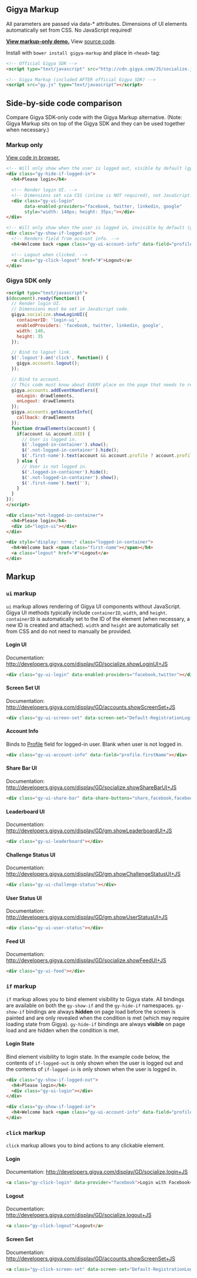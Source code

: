 ## Gigya Markup
All parameters are passed via data-* attributes. Dimensions of UI elements automatically set from CSS. No JavaScript required!

[**View markup-only demo.**](http://scotthovestadt.github.io/gigya-markup/) View [source code](https://github.com/scotthovestadt/gigya-markup/blob/master/index.html).

Install with ````bower install gigya-markup```` and place in ````<head>```` tag:
````html
<!-- Official Gigya SDK -->
<script type="text/javascript" src="http://cdn.gigya.com/JS/socialize.js?apiKey=<API KEY HERE>"></script>

<!-- Gigya Markup (included AFTER official Gigya SDK) -->
<script src="gy.js" type="text/javascript"></script>
````

## Side-by-side code comparison
Compare Gigya SDK-only code with the Gigya Markup alternative. (Note: Gigya Markup sits on top of the Gigya SDK and they can be used together when necessary.)

### Markup only
<a href="http://scotthovestadt.github.io/gigya-markup/examples/code-comparison-markup.html">View code in browser.</a>
````html
<!-- Will only show when the user is logged out, visible by default (gy-hide-if). -->
<div class="gy-hide-if-logged-in">
  <h4>Please login</h4>

  <!-- Render login UI. -->
  <!-- Dimensions set via CSS (inline is NOT required), not JavaScript. -->
  <div class="gy-ui-login"
       data-enabled-providers="facebook, twitter, linkedin, google"
       style="width: 140px; height: 35px;"></div>
</div>

<!-- Will only show when the user is logged in, invisible by default (gy-show-if). -->
<div class="gy-show-if-logged-in">
  <!-- Renders field from account info. -->
  <h4>Welcome back <span class="gy-ui-account-info" data-field="profile.firstName"></span></h4>

  <!-- Logout when clicked. -->
  <a class="gy-click-logout" href="#">Logout</a>
</div>
````

### Gigya SDK only
````html
<script type="text/javascript">
$(document).ready(function() {
  // Render login UI.
  // Dimensions must be set in JavaScript code.
  gigya.socialize.showLoginUI({
    containerID: 'login-ui',
    enabledProviders: 'facebook, twitter, linkedin, google',
    width: 140,
    height: 35
  });

  // Bind to logout link.
  $('.logout').on('click', function() {
    gigya.accounts.logout();
  });

  // Bind to account.
  // This code must know about EVERY place on the page that needs to render account information.
  gigya.accounts.addEventHandlers({
    onLogin: drawElements,
    onLogout: drawElements
  });
  gigya.accounts.getAccountInfo({
    callback: drawElements
  });
  function drawElements(account) {
    if(account && account.UID) {
      // User is logged in.
      $('.logged-in-container').show();
      $('.not-logged-in-container').hide();
      $('.first-name').text(account && account.profile ? account.profile.firstName : '');
    } else {
      // User is not logged in.
      $('.logged-in-container').hide();
      $('.not-logged-in-container').show();
      $('.first-name').text('');
    }
  }
});
</script>

<div class="not-logged-in-container">
  <h4>Please login</h4>
  <div id="login-ui"></div>
</div>

<div style="display: none;" class="logged-in-container">
  <h4>Welcome back <span class="first-name"></span></h4>
  <a class="logout" href="#">Logout</a>
</div>
````

## Markup

### ````ui```` markup
````ui```` markup allows rendering of Gigya UI components without JavaScript. Gigya UI methods typically include ````containerID````, ````width````, and ````height````. ````containerID```` is automatically set to the ID of the element (when necessary, a new ID is created and attached). ````width```` and ````height```` are automatically set from CSS and do not need to manually be provided.

#### Login UI
Documentation: http://developers.gigya.com/display/GD/socialize.showLoginUI+JS
````html
<div class="gy-ui-login" data-enabled-providers="facebook,twitter"></div>
````

#### Screen Set UI
Documentation: http://developers.gigya.com/display/GD/accounts.showScreenSet+JS
````html
<div class="gy-ui-screen-set" data-screen-set="Default-RegistrationLogin"></div>
````

#### Account Info
Binds to [Profile](http://developers.gigya.com/display/GD/Profile+JS) field for logged-in user. Blank when user is not logged in.
````html
<div class="gy-ui-account-info" data-field="profile.firstName"></div>
````

#### Share Bar UI
Documentation: http://developers.gigya.com/display/GD/socialize.showShareBarUI+JS
````html
<div class="gy-ui-share-bar" data-share-buttons="share,facebook,facebook-like,googleplus"></div>
````

#### Leaderboard UI
Documentation: http://developers.gigya.com/display/GD/gm.showLeaderboardUI+JS
````html
<div class="gy-ui-leaderboard"></div>
````

#### Challenge Status UI
Documentation: http://developers.gigya.com/display/GD/gm.showChallengeStatusUI+JS
````html
<div class="gy-ui-challenge-status"></div>
````

#### User Status UI
Documentation: http://developers.gigya.com/display/GD/gm.showUserStatusUI+JS
````html
<div class="gy-ui-user-status"></div>
````

#### Feed UI
Documentation: http://developers.gigya.com/display/GD/socialize.showFeedUI+JS
````html
<div class="gy-ui-feed"></div>
````

### ````if```` markup
````if```` markup allows you to bind element visibility to Gigya state. All bindings are available on both the ````gy-show-if```` and the ````gy-hide-if```` namespaces. ````gy-show-if```` bindings are always **hidden** on page load before the screen is painted and are only revealed when the condition is met (which may require loading state from Gigya). ````gy-hide-if```` bindings are always **visible** on page load and are hidden when the condition is met.

#### Login State
Bind element visibility to login state. In the example code below, the contents of ````if-logged-out```` is only shown when the user is logged out and the contents of ````if-logged-in```` is only shown when the user is logged in.
````html
<div class="gy-show-if-logged-out">
  <h4>Please login</h4>
  <div class="gy-ui-login"></div>
</div>

<div class="gy-show-if-logged-in">
  <h4>Welcome back <span class="gy-ui-account-info" data-field="profile.firstName"></span></h4>
</div>
````

### ````click```` markup
````click```` markup allows you to bind actions to any clickable element.

#### Login
Documentation: http://developers.gigya.com/display/GD/socialize.login+JS
````html
<a class="gy-click-login" data-provider="facebook">Login with Facebook</a>
````

#### Logout
Documentation: http://developers.gigya.com/display/GD/socialize.logout+JS
````html
<a class="gy-click-logout">Logout</a>
````

#### Screen Set
Documentation: http://developers.gigya.com/display/GD/accounts.showScreenSet+JS
````html
<a class="gy-click-screen-set" data-screen-set="Default-RegistrationLogin">Launch Screen Set</a>
````
